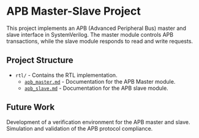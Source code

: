 # APB Master-Slave Project
This project implements an APB (Advanced Peripheral Bus) master and slave interface in SystemVerilog. The master module controls APB transactions, while the slave module responds to read and write requests.

## Project Structure

- `rtl/` - Contains the RTL implementation.
  - [`apb_master.md`](docs/apb_master.md) - Documentation for the APB Master module.
  - [`apb_slave.md`](docs/apb_slave.md) - Documentation for the APB slave module.


## Future Work
Development of a verification environment for the APB master and slave.
Simulation and validation of the APB protocol compliance.
